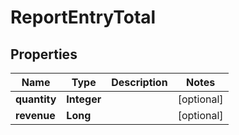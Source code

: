 
# ReportEntryTotal

## Properties
Name | Type | Description | Notes
------------ | ------------- | ------------- | -------------
**quantity** | **Integer** |  |  [optional]
**revenue** | **Long** |  |  [optional]



